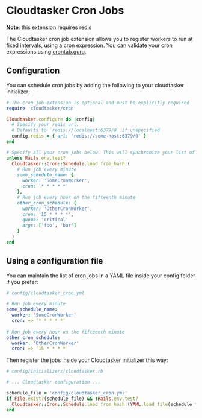 # Cloudtasker Cron Jobs

**Note**: this extension requires redis

The Cloudtasker cron job extension allows you to register workers to run at fixed intervals, using a cron expression. You can validate your cron expressions using [crontab.guru](https://crontab.guru).

## Configuration

You can schedule cron jobs by adding the following to your cloudtasker initializer:
```ruby
# The cron job extension is optional and must be explicitly required
require 'cloudtasker/cron'

Cloudtasker.configure do |config|
  # Specify your redis url.
  # Defaults to `redis://localhost:6379/0` if unspecified
  config.redis = { url: 'redis://some-host:6379/0' }
end

# Specify all your cron jobs below. This will synchronize your list of cron jobs (cron jobs previously created and not listed below will be removed).
unless Rails.env.test?
  Cloudtasker::Cron::Schedule.load_from_hash!(
    # Run job every minute
    some_schedule_name: {
      worker: 'SomeCronWorker',
      cron: '* * * * *'
    },
    # Run job every hour on the fifteenth minute 
    other_cron_schedule: {
      worker: 'OtherCronWorker',
      cron: '15 * * * *',
      queue: 'critical'
      args: ['foo', 'bar']
    }
  )
end
```

## Using a configuration file

You can maintain the list of cron jobs in a YAML file inside your config folder if you prefer:
```yml
# config/cloudtasker_cron.yml

# Run job every minute
some_schedule_name:
  worker: 'SomeCronWorker'
  cron: => '* * * * *'
  
# Run job every hour on the fifteenth minute 
other_cron_schedule:
  worker: 'OtherCronWorker'
  cron: => '15 * * * *'
```

Then register the jobs inside your Cloudtasker initializer this way:
```ruby
# config/initializers/cloudtasker.rb

# ... Cloudtasker configuration ...

schedule_file = 'config/cloudtasker_cron.yml'
if File.exist?(schedule_file) && !Rails.env.test?
  Cloudtasker::Cron::Schedule.load_from_hash!(YAML.load_file(schedule_file))
end
```

